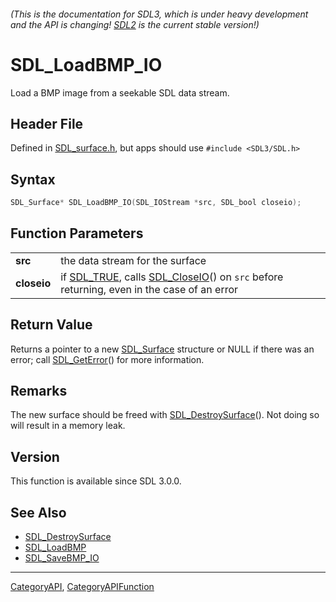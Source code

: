 ###### (This is the documentation for SDL3, which is under heavy development and the API is changing! [SDL2](https://wiki.libsdl.org/SDL2/) is the current stable version!)
# SDL_LoadBMP_IO

Load a BMP image from a seekable SDL data stream.

## Header File

Defined in [SDL_surface.h](https://github.com/libsdl-org/SDL/blob/main/include/SDL3/SDL_surface.h), but apps should use `#include <SDL3/SDL.h>`

## Syntax

```c
SDL_Surface* SDL_LoadBMP_IO(SDL_IOStream *src, SDL_bool closeio);

```

## Function Parameters

|                 |                                                                                                                     |
| --------------- | ------------------------------------------------------------------------------------------------------------------- |
| **src**         | the data stream for the surface                                                                                     |
| **closeio**     | if [SDL_TRUE](SDL_TRUE), calls [SDL_CloseIO](SDL_CloseIO)() on `src` before returning, even in the case of an error |

## Return Value

Returns a pointer to a new [SDL_Surface](SDL_Surface) structure or NULL if
there was an error; call [SDL_GetError](SDL_GetError)() for more
information.

## Remarks

The new surface should be freed with
[SDL_DestroySurface](SDL_DestroySurface)(). Not doing so will result in a
memory leak.

## Version

This function is available since SDL 3.0.0.

## See Also

* [SDL_DestroySurface](SDL_DestroySurface)
* [SDL_LoadBMP](SDL_LoadBMP)
* [SDL_SaveBMP_IO](SDL_SaveBMP_IO)

----
[CategoryAPI](CategoryAPI), [CategoryAPIFunction](CategoryAPIFunction)


